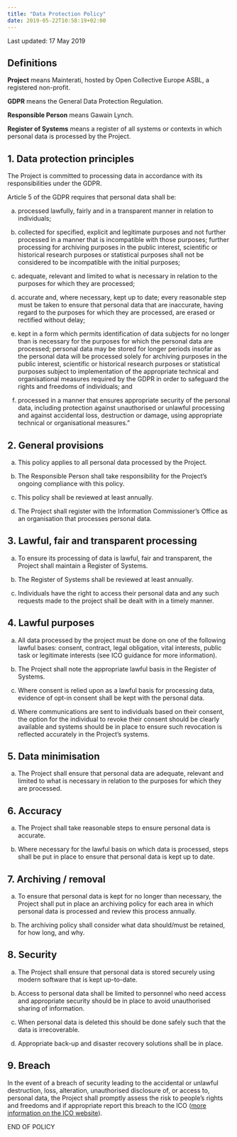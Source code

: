 ```yaml
---
title: "Data Protection Policy"
date: 2019-05-22T10:58:19+02:00
---
```


<style type="text/css">
    ol { list-style-type: lower-alpha; }
</style>

Last updated: 17 May 2019

## Definitions

**Project** means Mainterati, hosted by Open Collective Europe ASBL, a registered non-profit.

**GDPR** means the General Data Protection Regulation.

**Responsible Person** means Gawain Lynch.

**Register of Systems** means a register of all systems or contexts in which personal data is processed by the Project.

## 1. Data protection principles

The Project is committed to processing data in accordance with its responsibilities under the GDPR. 

Article 5 of the GDPR requires that personal data shall be:

1. processed lawfully, fairly and in a transparent manner in relation to individuals;

2. collected for specified, explicit and legitimate purposes and not further processed in a manner that is incompatible with those purposes; further processing for archiving purposes in the public interest, scientific or historical research purposes or statistical purposes shall not be considered to be incompatible with the initial purposes;

3. adequate, relevant and limited to what is necessary in relation to the purposes for which they are processed;

4. accurate and, where necessary, kept up to date; every reasonable step must be taken to ensure that personal data that are inaccurate, having regard to the purposes for which they are processed, are erased or rectified without delay;

5. kept in a form which permits identification of data subjects for no longer than is necessary for the purposes for which the personal data are processed; personal data may be stored for longer periods insofar as the personal data will be processed solely for archiving purposes in the public interest, scientific or historical research purposes or statistical purposes subject to implementation of the appropriate technical and organisational measures required by the GDPR in order to safeguard the rights and freedoms of individuals; and

6. processed in a manner that ensures appropriate security of the personal data, including protection against unauthorised or unlawful processing and against accidental loss, destruction or damage, using appropriate technical or organisational measures.”

## 2. General provisions

1. This policy applies to all personal data processed by the Project. 

2. The Responsible Person shall take responsibility for the Project’s ongoing compliance with this policy.

3. This policy shall be reviewed at least annually.

4. The Project shall register with the Information Commissioner’s Office as an organisation that processes personal data.

## 3. Lawful, fair and transparent processing 

1. To ensure its processing of data is lawful, fair and transparent, the Project shall maintain a Register of Systems.

2. The Register of Systems shall be reviewed at least annually. 

3. Individuals have the right to access their personal data and any such requests made to the project shall be dealt with in a timely manner.

## 4. Lawful purposes

1. All data processed by the project must be done on one of the following lawful bases: consent, contract, legal obligation, vital interests, public task or legitimate interests (see ICO guidance for more information).

2. The Project shall note the appropriate lawful basis in the Register of Systems.

3. Where consent is relied upon as a lawful basis for processing data, evidence of opt-in consent shall be kept with the personal data.

4. Where communications are sent to individuals based on their consent, the option for the individual to revoke their consent should be clearly available and systems should be in place to ensure such revocation is reflected accurately in the Project’s systems.

## 5. Data minimisation

1. The Project shall ensure that personal data are adequate, relevant and limited to what is necessary in relation to the purposes for which they are processed.

## 6. Accuracy

1. The Project shall take reasonable steps to ensure personal data is accurate.

2. Where necessary for the lawful basis on which data is processed, steps shall be put in place to ensure that personal data is kept up to date.

## 7. Archiving / removal

1. To ensure that personal data is kept for no longer than necessary, the Project shall put in place an archiving policy for each area in which personal data is processed and review this process annually.

2. The archiving policy shall consider what data should/must be retained, for how long, and why.

## 8. Security

1. The Project shall ensure that personal data is stored securely using modern software that is kept up-to-date.

2. Access to personal data shall be limited to personnel who need access and appropriate security should be in place to avoid unauthorised sharing of information.

3. When personal data is deleted this should be done safely such that the data is irrecoverable.

4. Appropriate back-up and disaster recovery solutions shall be in place.

## 9. Breach

In the event of a breach of security leading to the accidental or unlawful destruction, loss, alteration, unauthorised disclosure of, or access to, personal data, the Project shall promptly assess the risk to people’s rights and freedoms and if appropriate report this breach to the ICO ([more information on the ICO website](https://ico.org.uk/for-organisations/guide-to-the-general-data-protection-regulation-gdpr/personal-data-breaches/)).

END OF POLICY
